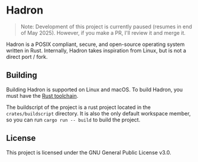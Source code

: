 # Hadron

> Note: Development of this project is currently paused (resumes in end of May 2025). However, if you make a PR, I'll review it and merge it.

Hadron is a POSIX compliant, secure, and open-source operating system written in Rust.
Internally, Hadron takes inspiration from Linux, but is not a direct port / fork.

## Building

Building Hadron is supported on Linux and macOS.
To build Hadron, you must have the [Rust toolchain](https://www.rust-lang.org/tools/install).

The buildscript of the project is a rust project located in the `crates/buildscript` directory.
It is also the only default workspace member, so you can run `cargo run -- build` to build the project.

## License

This project is licensed under the GNU General Public License v3.0.
